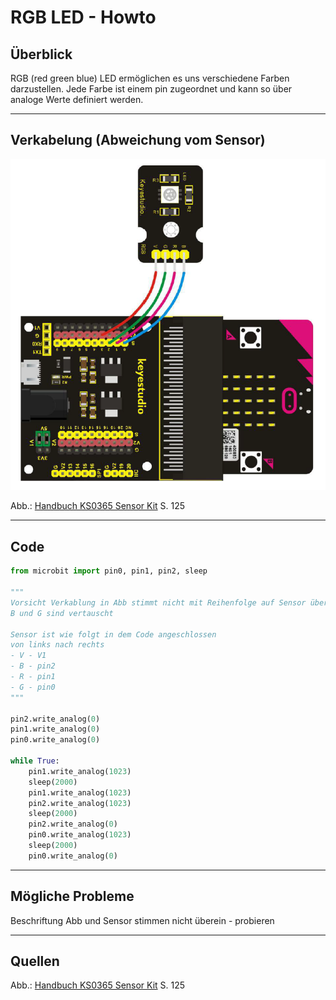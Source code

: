 # RGB LED - Howto

## Überblick

<!--- kurze Einführung -->

RGB (red green blue) LED ermöglichen es uns verschiedene Farben darzustellen. 
Jede Farbe ist einem pin zugeordnet und kann so über analoge Werte definiert werden. 


---

## Verkabelung (Abweichung vom Sensor)

<!--- Bild und Quellenangabe der Verkablung -->

![](img/wired/rgb-led.png)

Abb.: [Handbuch KS0365 Sensor Kit](../material/keystudio/KS0361(KS0365)%20Microbit%20V2.0%20Sensor%20Learning%20Kit.pdf) S. 125

---

## Code

<!--- code Beispiel: kann später von Github copy & pasted werden  -->

```python
from microbit import pin0, pin1, pin2, sleep

""" 
Vorsicht Verkablung in Abb stimmt nicht mit Reihenfolge auf Sensor überein
B und G sind vertauscht

Sensor ist wie folgt in dem Code angeschlossen 
von links nach rechts
- V - V1
- B - pin2
- R - pin1
- G - pin0
"""

pin2.write_analog(0)
pin1.write_analog(0)
pin0.write_analog(0)

while True:
    pin1.write_analog(1023)
    sleep(2000)
    pin1.write_analog(1023)
    pin2.write_analog(1023)
    sleep(2000)
    pin2.write_analog(0)
    pin0.write_analog(1023)
    sleep(2000)
    pin0.write_analog(0)

```

---

## Mögliche Probleme

<!--- Wenn Probleme bekannt sind bitte hier aufführen -->

Beschriftung Abb und Sensor stimmen nicht überein - probieren

---

## Quellen 

<!--- Bitte alle Quellen angeben -->

Abb.: [Handbuch KS0365 Sensor Kit](../material/keystudio/KS0361(KS0365)%20Microbit%20V2.0%20Sensor%20Learning%20Kit.pdf) S. 125